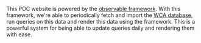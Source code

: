 This POC website is powered by the [observable framework](https://observablehq.com/framework/). With this framework, we're able to periodically fetch and import the [WCA database](https://www.worldcubeassociation.org/export/results), run queries on this data and render this data using the framework. This is a powerful system for being able to update queries daily and rendering them with ease.

